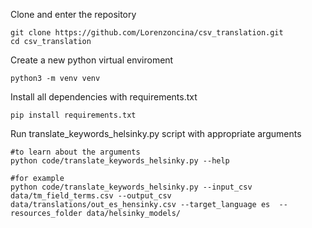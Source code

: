 Clone and enter the repository
```
git clone https://github.com/Lorenzoncina/csv_translation.git
cd csv_translation
```

Create a new python virtual enviroment

```
python3 -m venv venv
```

Install all dependencies with requirements.txt
```
pip install requirements.txt
```

Run translate_keywords_helsinky.py script with appropriate arguments
```
#to learn about the arguments
python code/translate_keywords_helsinky.py --help

#for example
python code/translate_keywords_helsinky.py --input_csv data/tm_field_terms.csv --output_csv data/translations/out_es_hensinky.csv --target_language es  --resources_folder data/helsinky_models/
```
